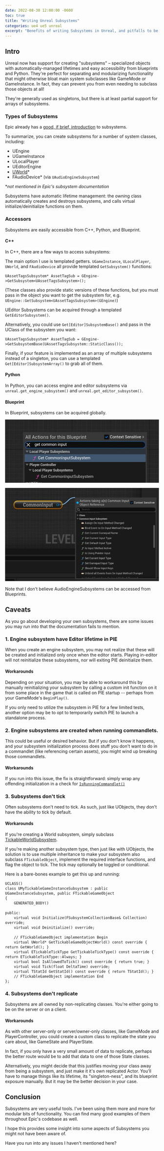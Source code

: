 ```yaml
---
date: 2022-08-30 12:00:00 -0600
toc: true
title: "Writing Unreal Subsystems"
categories: ue4 ue5 unreal
excerpt: "Benefits of writing Subsystems in Unreal, and pitfalls to be aware of."
---
```


## Intro

Unreal now has support for creating "subsystems" – specialized objects with automatically-managed lifetimes and easy accessibility from blueprints and Python. They're perfect for separating and modularizing functionality that might otherwise bloat main system subclasses like GameMode or GameInstance. In fact, they can prevent you from even needing to subclass those objects at all!

They're generally used as singletons, but there is at least partial support for arrays of subsystems.

### Types of Subsystems

Epic already has a [good, if brief, introduction](https://docs.unrealengine.com/4.26/en-US/ProgrammingAndScripting/Subsystems/) to subsystems.

To summarize, you can create subsystems for a number of system classes, including:
- UEngine
- UGameInstance
- ULocalPlayer
- UEditorEngine
- [UWorld](https://docs.unrealengine.com/4.27/en-US/API/Runtime/Engine/Subsystems/UWorldSubsystem/)*
- FAudioDevice* (via `UAudioEngineSubsystem`)

\**not mentioned in Epic's subsystem documentation*

Subsystems have automatic lifetime management: the owning class automatically creates and destroys subsystems, and calls virtual initialize/deinitialize functions on them. 

### Accessors

Subsystems are easily accessible from C++, Python, and Blueprint.

#### C++ 

In C++, there are a few ways to access subsystems:

The main option I use is templated getters. `UGameInstance`, `ULocalPlayer`, `UWorld`, and `FAudioDevice` all provide templated `GetSubsystem()` functions:

```
UAssetTagsSubsystem* AssetTagSub = GEngine->GetSubsystem<UAssetTagsSubsystem>();
```

(These classes also provide static versions of these functions, but you must pass in the object you want to get the subsystem for, e.g. `UEngine::GetSubsystem<UAssetTagsSubsystem>(GEngine)`)

UEditor Subsystems can be acquired through a templated `GetEditorSubsystem()`. 

Alternatively, you could use `Get[Editor]SubsystemBase()` and pass in the UClass of the subsystem you want:

```
UAssetTagsSubsystem* AssetTagSub = GEngine->GetSubsystemBase(UAssetTagsSubsystem::StaticClass());
```

Finally, if your feature is implemented as an array of multiple subsystems instead of a singleton, you can use a templated `Get[Editor]SubsystemArray()` to grab all of them.

#### Python

In Python, you can access engine and editor subsystems via `unreal.get_engine_subsystem()` and `unreal.get_editor_subsystem()`.

#### Blueprint

In Blueprint, subsystems can be acquired globally.

![bp1](/assets/subsystems/bp-1.jpg)

![bp2](/assets/subsystems/bp-2.jpg)

Note that I don't believe AudioEngineSubsystems can be accessed from Blueprints.


## Caveats

As you go about developing your own subsystems, there are some issues you may run into that the documentation fails to mention.

### 1. Engine subsystem have Editor lifetime in PIE

When you create an engine subsystem, you may not realize that these will be created and initialized only once when the editor starts. Playing in-editor will not reinitialize these subsystems, nor will exiting PIE deinitialize them. 

#### Workarounds

Depending on your situation, you may be able to workaround this by manually reinitializing your subsystem by calling a custom init function on it from some place in the game that _is_ called on PIE startup -- perhaps from your GameMode's `BeginPlay()`.

If you only need to utilize the subsystem in PIE for a few limited tests, another option may be to opt to temporarily switch PIE to launch a standalone process. 

### 2. Engine subsystems are created when running commandlets.

This could be useful or desired behavior. But if you don't know it happens, and your subsystem initialization process does stuff you don't want to do in a commandlet (like referencing certain assets), you might wind up breaking those commandlets.

#### Workarounds

If you run into this issue, the fix is straightforward: simply wrap any offending initialization in a check for [`IsRunningCommandlet()`](https://docs.unrealengine.com/4.27/en-US/API/Runtime/Core/IsRunningCommandlet/`)

### 3. Subsystems don't tick

Often subsystems don't need to tick. As such, just like UObjects, they don't have the ability to tick by default.

#### Workarounds

If you're creating a World subsystem, simply subclass [TickableWorldSubsystem](https://docs.unrealengine.com/4.27/en-US/API/Runtime/Engine/Subsystems/UTickableWorldSubsystem/).

If you're making another subsystem type, then just like with UObjects, the solution is to use multiple inheritance to make your subsystem also subclass `FTickableObject`, implement the required interface functions, and flag the object to tick. The tick may optionally be toggled or conditional.

Here is a bare-bones example to get this up and running:

```
UCLASS()
class UMyTickableGameInstanceSubsystem : public UGameInstanceSubsystem, public FTickableGameObject
{
	GENERATED_BODY()

public:
	virtual void Initialize(FSubsystemCollectionBase& Collection) override;
	virtual void Deinitialize() override;

	// FTickableGameObject implementation Begin
	virtual UWorld* GetTickableGameObjectWorld() const override { return GetWorld(); }
	virtual ETickableTickType GetTickableTickType() const override { return ETickableTickType::Always; }
	virtual bool IsAllowedToTick() const override { return true; }
	virtual void Tick(float DeltaTime) override;
	virtual TStatId GetStatId() const override { return TStatId(); }
	// FTickableGameObject implementation End
};
```

### 4. Subsystems don't replicate

Subsystems are all owned by non-replicating classes. You're either going to be on the server or on a client.

#### Workarounds

As with other server-only or server/owner-only classes, like GameMode and PlayerController, you could create a custom class to replicate the state you care about, like GameState and PlayerState.

In fact, if you only have a very small amount of data to replicate, perhaps the better route would be to add that data to one of those State classes. 

Alternatively, you might decide that this justifies moving your class away from being a subsystem, and just make it it's own replicated Actor. You'll have to manage things like its lifetime, its "singleton-ness", and its blueprint exposure manually. But it may be the better decision in your case.

## Conclusion

Subsystems are very useful tools. I've been using them more and more for modular bits of functionality. You can find many good examples of them throughout Epic's codebase as well.

I hope this provides some insight into some aspects of Subsystems you might not have been aware of.

Have you run into any issues I haven't mentioned here?